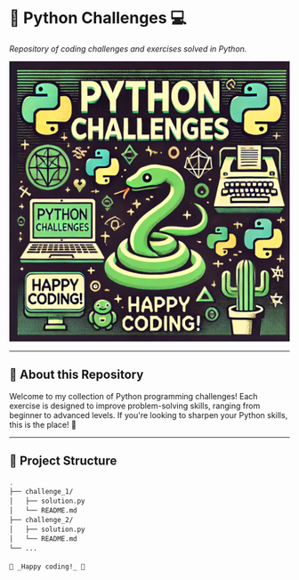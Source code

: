 # 🐍 **Python Challenges** 💻
_Repository of coding challenges and exercises solved in Python._

![Python Challenges Cover](./assets/python.png) 




---

## 🎯 **About this Repository**
Welcome to my collection of Python programming challenges! Each exercise is designed to improve problem-solving skills, ranging from beginner to advanced levels. If you're looking to sharpen your Python skills, this is the place! 🌱

---

## 📁 **Project Structure**
```bash
.
├── challenge_1/
│   ├── solution.py
│   └── README.md
├── challenge_2/
│   ├── solution.py
│   └── README.md
└── ...

🌵 _Happy coding!_ 🐢
